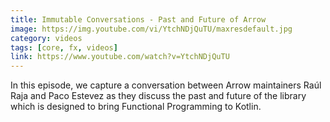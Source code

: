 ```yaml
---
title: Immutable Conversations - Past and Future of Arrow
image: https://img.youtube.com/vi/YtchNDjQuTU/maxresdefault.jpg
category: videos
tags: [core, fx, videos]
link: https://www.youtube.com/watch?v=YtchNDjQuTU
---
```

In this episode, we capture a conversation between Arrow maintainers Raúl Raja and Paco Estevez as they discuss the past and future of the library which is designed to bring Functional Programming to Kotlin.
